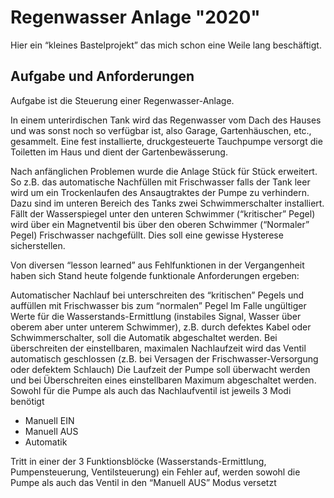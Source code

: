 # Regenwasser Anlage "2020"
Hier ein “kleines Bastelprojekt” das mich schon eine Weile lang beschäftigt.

## Aufgabe und Anforderungen
Aufgabe ist die Steuerung einer Regenwasser-Anlage.

In einem unterirdischen Tank wird das Regenwasser vom Dach des Hauses und was sonst noch so verfügbar ist, also Garage, Gartenhäuschen, etc., gesammelt. Eine fest installierte, druckgesteuerte Tauchpumpe versorgt die Toiletten im Haus und dient der Gartenbewässerung.

Nach anfänglichen Problemen wurde die Anlage Stück für Stück erweitert. So z.B. das automatische Nachfüllen mit Frischwasser falls der Tank leer wird um ein Trockenlaufen des Ansaugtraktes der Pumpe zu verhindern. Dazu sind im unteren Bereich des Tanks zwei Schwimmerschalter installiert. Fällt der Wasserspiegel unter den unteren Schwimmer (“kritischer” Pegel) wird über ein Magnetventil bis über den oberen Schwimmer (“Normaler” Pegel) Frischwasser nachgefüllt. Dies soll eine gewisse Hysterese sicherstellen.

Von diversen “lesson learned” aus Fehlfunktionen in der Vergangenheit haben sich Stand heute folgende funktionale Anforderungen ergeben:

Automatischer Nachlauf bei unterschreiten des “kritischen” Pegels und auffüllen mit Frischwasser bis zum “normalen” Pegel
Im Falle ungültiger Werte für die Wasserstands-Ermittlung (instabiles Signal, Wasser über oberem aber unter unterem Schwimmer), 
z.B. durch defektes Kabel oder Schwimmerschalter, soll die Automatik abgeschaltet werden.
Bei überschreiten der einstellbaren, maximalen Nachlaufzeit wird das Ventil automatisch geschlossen
(z.B. bei Versagen der Frischwasser-Versorgung oder defektem Schlauch)
Die Laufzeit der Pumpe soll überwacht werden und bei Überschreiten eines einstellbaren Maximum abgeschaltet werden.
Sowohl für die Pumpe als auch das Nachlaufventil ist jeweils 3 Modi benötigt
- Manuell EIN
- Manuell AUS
- Automatik

Tritt in einer der 3 Funktionsblöcke (Wasserstands-Ermittlung, Pumpensteuerung, Ventilsteuerung) ein Fehler auf, werden sowohl die Pumpe als auch das Ventil in den “Manuell AUS” Modus versetzt
